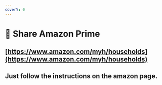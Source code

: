 ```yaml
---
coverY: 0
---
```


# 💸 Share Amazon Prime

## [https://www.amazon.com/myh/households](https://www.amazon.com/myh/households)

## Just follow the instructions on the amazon page.
